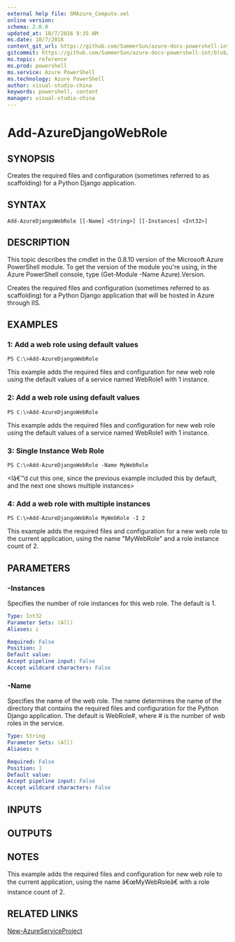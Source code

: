 ```yaml
---
external help file: SMAzure_Compute.xml
online version: 
schema: 2.0.0
updated_at: 10/7/2016 9:35 AM
ms.date: 10/7/2016
content_git_url: https://github.com/SummerSun/azure-docs-powershell-int/blob/master/azureps-cmdlets-docs/Service%20Management/v0.9.8/Azure.Compute/Add-AzureDjangoWebRole.md
gitcommit: https://github.com/SummerSun/azure-docs-powershell-int/blob/3c5913303624ba7a7970d6758aac68ea04359cee/azureps-cmdlets-docs/Service%20Management/v0.9.8/Azure.Compute/Add-AzureDjangoWebRole.md
ms.topic: reference
ms.prod: powershell
ms.service: Azure PowerShell
ms.technology: Azure PowerShell
author: visual-studio-china
keywords: powershell, content
manager: visual-studio-china
---
```


# Add-AzureDjangoWebRole
## SYNOPSIS
Creates the required files and configuration (sometimes referred to as scaffolding) for a Python Django application.

## SYNTAX

```
Add-AzureDjangoWebRole [[-Name] <String>] [[-Instances] <Int32>]
```

## DESCRIPTION
This topic describes the cmdlet in the 0.8.10 version of the Microsoft Azure PowerShell module.
To get the version of the module you're using, in the Azure PowerShell console, type (Get-Module -Name Azure).Version.

Creates the required files and configuration (sometimes referred to as scaffolding) for a Python Django application that will be hosted in Azure through IIS.

## EXAMPLES

### 1: Add a web role using default values
```
PS C:\>Add-AzureDjangoWebRole
```

This example adds the required files and configuration for new web role using the default values of a service named WebRole1 with 1 instance.

### 2: Add a web role using default values
```
PS C:\>Add-AzureDjangoWebRole
```

This example adds the required files and configuration for new web role using the default values of a service named WebRole1 with 1 instance.

### 3: Single Instance Web Role
```
PS C:\>Add-AzureDjangoWebRole -Name MyWebRole
```

\<Iâ€™d cut this one, since the previous example included this by default, and the next one shows multiple instances\>

### 4: Add a web role with multiple instances
```
PS C:\>Add-AzureDjangoWebRole MyWebRole -I 2
```

This example adds the required files and configuration for a new web role to the current application, using the name "MyWebRole" and a role instance count of 2.

## PARAMETERS

### -Instances
Specifies the number of role instances for this web role.
The default is 1.

```yaml
Type: Int32
Parameter Sets: (All)
Aliases: i

Required: False
Position: 2
Default value: 
Accept pipeline input: False
Accept wildcard characters: False
```

### -Name
Specifies the name of the web role.
The name determines the name of the directory that contains the required files and configuration for the Python Django application.
The default is WebRole#, where # is the number of web roles in the service.

```yaml
Type: String
Parameter Sets: (All)
Aliases: n

Required: False
Position: 1
Default value: 
Accept pipeline input: False
Accept wildcard characters: False
```

## INPUTS

## OUTPUTS

## NOTES
This example adds the required files and configuration for new web role to the current application, using the name â€œMyWebRoleâ€ with a role instance count of 2.

## RELATED LINKS

[New-AzureServiceProject](68b3e4a9-7aff-4274-bd8c-0f664cb6e65d)

